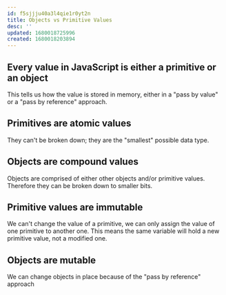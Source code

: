 ```yaml
---
id: f5sjjju40a3l4qie1r0yt2n
title: Objects vs Primitive Values
desc: ''
updated: 1680018725996
created: 1680018203894
---
```

## Every value in JavaScript is either a primitive or an object

This tells us how the value is stored in memory, either in a "pass by value" or a "pass by reference" approach.

## Primitives are atomic values

They can't be broken down; they are the "smallest" possible data type.

## Objects are compound values

Objects are comprised of either other objects and/or primitive values. Therefore they can be broken down to smaller bits.

## Primitive values are immutable

We can't change the value of a primitive, we can only assign the value of one primitive to another one. This means the same variable will hold a new primitive value, not a modified one.

## Objects are mutable

We can change objects in place because of the "pass by reference" approach